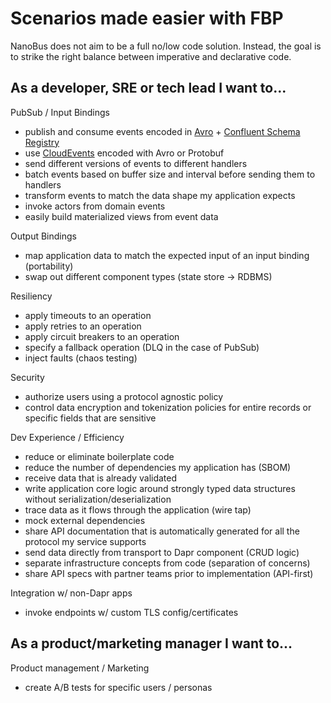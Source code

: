 # Scenarios made easier with FBP

NanoBus does not aim to be a full no/low code solution.
Instead, the goal is to strike the right balance between
imperative and declarative code.

## As a developer, SRE or tech lead I want to...

PubSub / Input Bindings
* publish and consume events encoded in [Avro](https://avro.apache.org) + [Confluent Schema Registry](https://docs.confluent.io/platform/current/schema-registry/index.html)
* use [CloudEvents](https://cloudevents.io) encoded with Avro or Protobuf
* send different versions of events to different handlers
* batch events based on buffer size and interval before sending them to handlers
* transform events to match the data shape my application expects
* invoke actors from domain events
* easily build materialized views from event data

Output Bindings
* map application data to match the expected input of an input binding (portability)
* swap out different component types (state store -> RDBMS)

Resiliency
* apply timeouts to an operation
* apply retries to an operation
* apply circuit breakers to an operation
* specify a fallback operation (DLQ in the case of PubSub)
* inject faults (chaos testing)

Security
* authorize users using a protocol agnostic policy
* control data encryption and tokenization policies for entire records or specific fields that are sensitive

Dev Experience / Efficiency
* reduce or eliminate boilerplate code
* reduce the number of dependencies my application has (SBOM)
* receive data that is already validated
* write application core logic around strongly typed data structures without serialization/deserialization
* trace data as it flows through the application (wire tap)
* mock external dependencies
* share API documentation that is automatically generated for all the protocol my service supports
* send data directly from transport to Dapr component (CRUD logic)
* separate infrastructure concepts from code (separation of concerns)
* share API specs with partner teams prior to implementation (API-first)

Integration w/ non-Dapr apps
* invoke endpoints w/ custom TLS config/certificates

## As a product/marketing manager I want to...

Product management / Marketing
* create A/B tests for specific users / personas